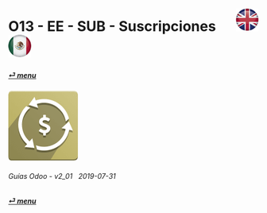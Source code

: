 # O13 - EE - SUB - Suscripciones &nbsp;&nbsp;&nbsp;&nbsp; [![en-uk](/doc/img/en-uk_flag_button_small.png)](/en-uk/o13/ee/sub/en-uk-o13-ee-sub-subscriptions-guides.md) [ ![es-mx](/doc/img/es-mx_flag_button_small.png)](/es-mx/o13/ee/sub/es-mx-o13-ee-sub-subscriptions-guides.md)
#### [_&#x23CE; menu_](/es-mx/o13/ee/es-mx-o13-ee-guides-menu.md)  
### ![sub](/doc/img/sale_subscription.png)
	
###### Guías Odoo - v2_01 &nbsp; 2019-07-31 
**[_&#x23CE; menu_](/es-mx/o13/ee/es-mx-o13-ee-guides-menu.md)**  
